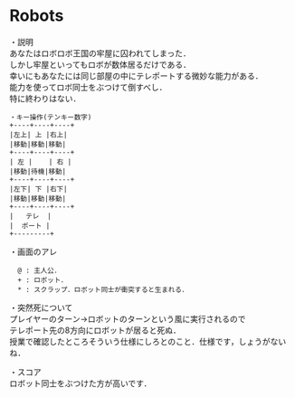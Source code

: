 ﻿Robots
======

  ・説明  
  あなたはロボロボ王国の牢屋に囚われてしまった．  
  しかし牢屋といってもロボが数体居るだけである．  
  幸いにもあなたには同じ部屋の中にテレポートする微妙な能力がある．  
  能力を使ってロボ同士をぶつけて倒すべし．  
  特に終わりはない．  
  
    ・キー操作(テンキー数字)  
    +----+----+----+  
    |左上| 上 |右上|  
    |移動|移動|移動|  
    +----+----+----+  
    | 左 |    | 右 |  
    |移動|待機|移動|  
    +----+----+----+  
    |左下| 下 |右下|  
    |移動|移動|移動|  
    +----+----+----+  
    |   テレ  |  
    |  ポート |  
    +---------+  
  
  ・画面のアレ  
    
      @ : 主人公．
      + : ロボット．
      * : スクラップ．ロボット同士が衝突すると生まれる．
  
  ・突然死について  
  プレイヤーのターン→ロボットのターンという風に実行されるので  
  テレポート先の8方向にロボットが居ると死ぬ．  
  授業で確認したところそういう仕様にしろとのこと．仕様です，しょうがないね．  
  
  ・スコア  
  ロボット同士をぶつけた方が高いです．  